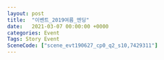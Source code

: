 ```yaml
---
layout: post
title:  "이벤트_2019여름_엔딩"
date:   2021-03-07 00:00:00 +0000
categories: Event
Tags: Story Event
SceneCode: ["scene_evt190627_cp0_q2_s10,7429311"]
---
```

